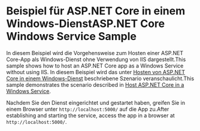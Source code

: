 # <a name="aspnet-core-windows-service-sample"></a><span data-ttu-id="182ea-101">Beispiel für ASP.NET Core in einem Windows-Dienst</span><span class="sxs-lookup"><span data-stu-id="182ea-101">ASP.NET Core Windows Service Sample</span></span>

<span data-ttu-id="182ea-102">In diesem Beispiel wird die Vorgehensweise zum Hosten einer ASP.NET Core-App als Windows-Dienst ohne Verwendung von IIS dargestellt.</span><span class="sxs-lookup"><span data-stu-id="182ea-102">This sample shows how to host an ASP.NET Core app as a Windows Service without using IIS.</span></span> <span data-ttu-id="182ea-103">In diesem Beispiel wird das unter [Hosten von ASP.NET Core in einem Windows-Dienst](https://docs.microsoft.com/aspnet/core/host-and-deploy/windows-service) beschriebene Szenario veranschaulicht.</span><span class="sxs-lookup"><span data-stu-id="182ea-103">This sample demonstrates the scenario described in [Host ASP.NET Core in a Windows Service](https://docs.microsoft.com/aspnet/core/host-and-deploy/windows-service).</span></span>

<span data-ttu-id="182ea-104">Nachdem Sie den Dienst eingerichtet und gestartet haben, greifen Sie in einem Browser unter `http://localhost:5000/` auf die App zu.</span><span class="sxs-lookup"><span data-stu-id="182ea-104">After establishing and starting the service, access the app in a browser at `http://localhost:5000/`.</span></span>
